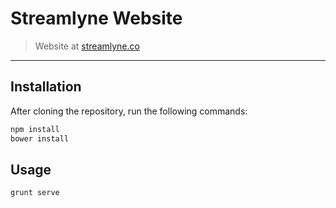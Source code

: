 # Streamlyne Website

> Website at [streamlyne.co](http://streamlyne.co)

---

## Installation

After cloning the repository, run the following commands:

```bash
npm install
bower install
```


## Usage

```bash
grunt serve
```
